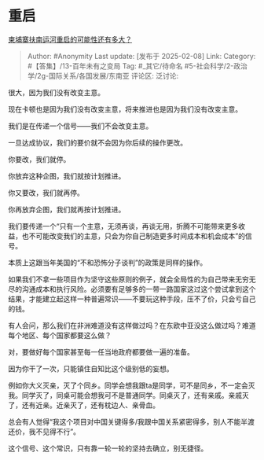 # 重启
[柬埔寨扶南运河重启的可能性还有多大？](https://www.zhihu.com/question/9932932241/answer/95253721858)

> Author: #Anonymity
> Last update: [发布于 2025-02-08]
> Link:
> Category: #【答集】/13-百年未有之变局 
> Tag: #_其它/待命名 #5-社会科学/2-政治学/2g-国际关系/各国发展/东南亚 
> 评论区:
> 泛讨论:
  
很大，因为我们没有改变主意。

现在卡顿也是因为我们没有改变主意，将来推进也是因为我们没有改变主意。

我们是在传递一个信号——我们不会改变主意。

一旦达成协议，我们的要价就不会因为你后续的操作更改。

你要改，我们就停。

你放弃这种企图，我们就按计划推进。

你又要改，我们就再停。

你再放弃企图，我们就再按计划推进。

我们要传递一个“只有一个主意，无须再谈，再谈无用，折腾不可能带来更多收益，也不可能改变我们的主意，只会为你自己制造更多时间成本和机会成本”的信号。

本质上这跟当年美国的“不和恐怖分子谈判”的政策是同样的操作。

如果我们不拿一些项目作为坚守这些原则的例子，就会全局性的为自己带来无穷无尽的沟通成本和执行风险。必须要有足够多的一带一路国家这过这个尝试拿到这个结果，才能建立起这样一种普遍常识——不要玩这种手段，压不了价，只会亏自己的钱。

有人会问，那么我们在非洲难道没有这样做过吗？在东欧中亚没这么做过吗？难道每个地区、每个国家都要这么做？

对，要做好每个国家甚至每一任当地政府都要做一遍的准备。

因为你干了一次，只能镇住自知比这个级别低的妄想。

例如你大义灭亲，灭了个同乡。同学会想我跟ta是同学，可不是同乡，不一定会灭我。同学灭了，同桌可能会想我可不是普通同学。同桌灭了，还有亲戚。亲戚灭了，还有近亲。近亲灭了，还有枕边人、亲骨血。

总会有人觉得“我这个项目对中国关键得多/我跟中国关系紧密得多，别人不能半渡还价，我不见得不行”。

这个信号、这个常识，只有靠一轮一轮的坚持去确立，别无捷径。
